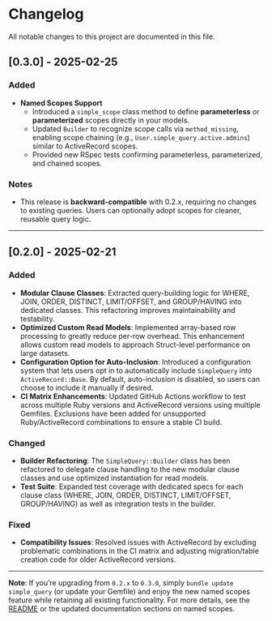 # Changelog

All notable changes to this project are documented in this file.

## [0.3.0] - 2025-02-25

### Added
- **Named Scopes Support**
    - Introduced a `simple_scope` class method to define **parameterless** or **parameterized** scopes directly in your models.
    - Updated `Builder` to recognize scope calls via `method_missing`, enabling scope chaining (e.g., `User.simple_query.active.admins`) similar to ActiveRecord scopes.
    - Provided new RSpec tests confirming parameterless, parameterized, and chained scopes.

### Notes
- This release is **backward-compatible** with 0.2.x, requiring no changes to existing queries. Users can optionally adopt scopes for cleaner, reusable query logic.

---

## [0.2.0] - 2025-02-21

### Added
- **Modular Clause Classes**: Extracted query-building logic for WHERE, JOIN, ORDER, DISTINCT, LIMIT/OFFSET, and GROUP/HAVING into dedicated classes. This refactoring improves maintainability and testability.
- **Optimized Custom Read Models**: Implemented array-based row processing to greatly reduce per-row overhead. This enhancement allows custom read models to approach Struct-level performance on large datasets.
- **Configuration Option for Auto-Inclusion**: Introduced a configuration system that lets users opt in to automatically include `SimpleQuery` into `ActiveRecord::Base`. By default, auto-inclusion is disabled, so users can choose to include it manually if desired.
- **CI Matrix Enhancements**: Updated GitHub Actions workflow to test across multiple Ruby versions and ActiveRecord versions using multiple Gemfiles. Exclusions have been added for unsupported Ruby/ActiveRecord combinations to ensure a stable CI build.

### Changed
- **Builder Refactoring**: The `SimpleQuery::Builder` class has been refactored to delegate clause handling to the new modular clause classes and use optimized instantiation for read models.
- **Test Suite**: Expanded test coverage with dedicated specs for each clause class (WHERE, JOIN, ORDER, DISTINCT, LIMIT/OFFSET, GROUP/HAVING) as well as integration tests in the builder.

### Fixed
- **Compatibility Issues**: Resolved issues with ActiveRecord by excluding problematic combinations in the CI matrix and adjusting migration/table creation code for older ActiveRecord versions.

---

**Note**: If you’re upgrading from `0.2.x` to `0.3.0`, simply `bundle update simple_query` (or update your Gemfile) and enjoy the new named scopes feature while retaining all existing functionality. For more details, see the [README](./README.md) or the updated documentation sections on named scopes.
